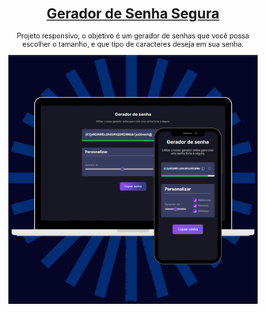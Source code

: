 <h1 align="center">
	<a href="https://karensantana278.github.io/generator_password/" >
		Gerador de Senha Segura
	</a>
</h1>

<p align="center">
Projeto responsivo, o objetivo é um gerador de senhas que você possa escolher o tamanho, e que tipo de caracteres deseja em sua senha.
</p>

![alt text](https://github.com/karensantana278/generator_password/blob/main/img-generator-password.png)
